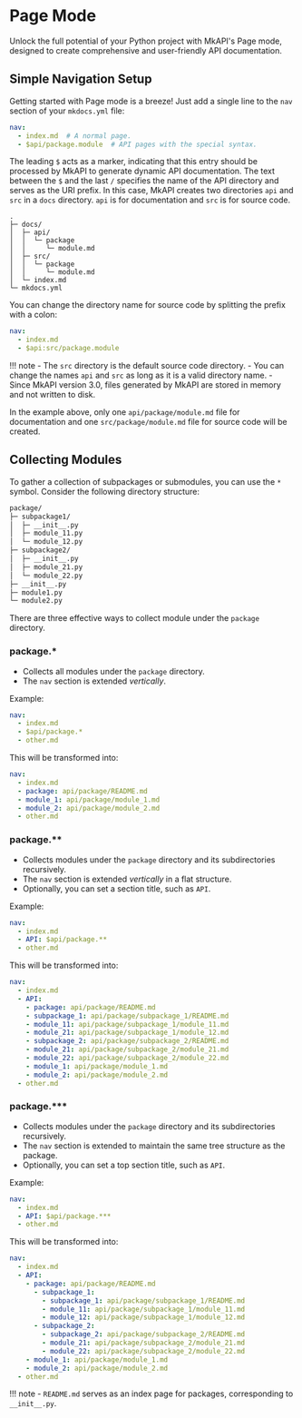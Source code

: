 # Page Mode

Unlock the full potential of your Python project with MkAPI's Page mode,
designed to create comprehensive and user-friendly API documentation.

## Simple Navigation Setup

Getting started with Page mode is a breeze!
Just add a single line to the `nav` section of your `mkdocs.yml` file:

```yaml title="mkdocs.yml"
nav:
  - index.md  # A normal page.
  - $api/package.module  # API pages with the special syntax.
```

The leading `$` acts as a marker, indicating that this entry should be
processed by MkAPI to generate dynamic API documentation.
The text between the `$` and the last `/` specifies
the name of the API directory and serves as the URI prefix.
In this case, MkAPI creates two directories `api` and `src` in a `docs` directory.
`api` is for documentation and `src` is for source code.

```text
.
├─ docs/
│  ├─ api/
│  │  └─ package
│  │     └─ module.md
│  ├─ src/
│  │  └─ package
│  │     └─ module.md
│  └─ index.md
└─ mkdocs.yml
```

You can change the directory name for source code by splitting
the prefix with a colon:

```yaml title="mkdocs.yml"
nav:
  - index.md
  - $api:src/package.module
```

!!! note
    - The `src` directory is the default source code directory.
    - You can change the names `api` and `src` as long as it is a valid
      directory name.
    - Since MkAPI version 3.0, files generated by MkAPI are stored in memory
      and not written to disk.

In the example above, only one `api/package/module.md` file
for documentation and one `src/package/module.md` file
for source code will be created.

## Collecting Modules

To gather a collection of subpackages or submodules,
you can use the `*` symbol.
Consider the following directory structure:

```sh
package/
├─ subpackage1/
│  ├─ __init__.py
│  ├─ module_11.py
│  └─ module_12.py
├─ subpackage2/
│  ├─ __init__.py
│  ├─ module_21.py
│  └─ module_22.py
├─ __init__.py
├─ module1.py
└─ module2.py
```

There are three effective ways to collect module
under the `package` directory.

### package.*

- Collects all modules under the `package` directory.
- The `nav` section is extended *vertically*.

Example:

```yaml
nav:
  - index.md
  - $api/package.*
  - other.md
```

This will be transformed into:

```yaml
nav:
  - index.md
  - package: api/package/README.md
  - module_1: api/package/module_1.md
  - module_2: api/package/module_2.md
  - other.md
```

### package.**

- Collects modules under the `package` directory and
  its subdirectories recursively.
- The `nav` section is extended *vertically* in a flat structure.
- Optionally, you can set a section title, such as `API`.

Example:

```yaml
nav:
  - index.md
  - API: $api/package.**
  - other.md
```

This will be transformed into:

```yaml
nav:
  - index.md
  - API:
    - package: api/package/README.md
    - subpackage_1: api/package/subpackage_1/README.md
    - module_11: api/package/subpackage_1/module_11.md
    - module_21: api/package/subpackage_1/module_12.md
    - subpackage_2: api/package/subpackage_2/README.md
    - module_21: api/package/subpackage_2/module_21.md
    - module_22: api/package/subpackage_2/module_22.md
    - module_1: api/package/module_1.md
    - module_2: api/package/module_2.md
  - other.md
```

### package.***

- Collects modules under the `package` directory and
  its subdirectories recursively.
- The `nav` section is extended to maintain the same
  tree structure as the package.
- Optionally, you can set a top section title, such as `API`.

Example:

```yaml
nav:
  - index.md
  - API: $api/package.***
  - other.md
```

This will be transformed into:

```yaml
nav:
  - index.md
  - API:
    - package: api/package/README.md
      - subpackage_1:
        - subpackage_1: api/package/subpackage_1/README.md
        - module_11: api/package/subpackage_1/module_11.md
        - module_12: api/package/subpackage_1/module_12.md
      - subpackage_2:
        - subpackage_2: api/package/subpackage_2/README.md
        - module_21: api/package/subpackage_2/module_21.md
        - module_22: api/package/subpackage_2/module_22.md
    - module_1: api/package/module_1.md
    - module_2: api/package/module_2.md
  - other.md
```

!!! note
    - `README.md` serves as an index page for packages,
      corresponding to `__init__.py`.

<!--
- Section and page titles can be configured programmatically.
      See [Configuration](config.md).
-->
